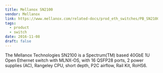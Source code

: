 ```yaml
---
title: Mellanox SN2100
vendor: Mellanox
link: https://www.mellanox.com/related-docs/prod_eth_switches/PB_SN2100.pdf
tags:
  - product
  - switch
date: 2016-11-08
draft: false
---
```


The Mellanox Technologies SN2100 is a Spectrum(TM) based 40GbE 1U Open Ethernet switch with MLNX-OS,
with 16 QSFP28 ports, 2 power supplies (AC), Rangeley CPU, short depth, P2C airflow, Rail Kit, RoHS6.
